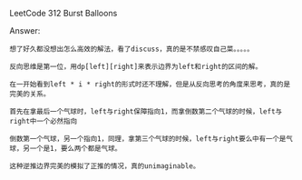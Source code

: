 LeetCode 312 Burst Balloons

Answer:

    想了好久都没想出怎么高效的解法，看了discuss，真的是不禁感叹自己菜。。。。。

    反向思维是第一位，用dp[left][right]来表示边界为left和right的区间的解。

    在一开始看到left * i * right的形式时还不理解，但是从反向思考的角度来思考，真的是完美的关系。

    首先在拿最后一个气球时，left与right保障指向1，而拿倒数第二个气球的时候，left与right中一个必然指向

    倒数第一个气球，另一个指向1，同理，拿第三个气球的时候，left与right要么中有一个是气球，另一个是1，要么两个都是气球。

    这种逆推边界完美的模拟了正推的情况，真的unimaginable。
